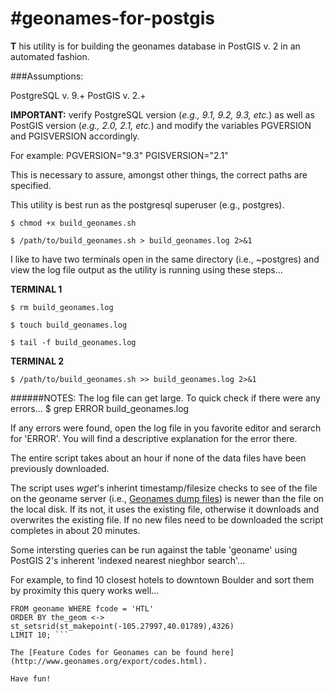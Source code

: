 #geonames-for-postgis
====================

**T** his utility is for building the geonames database in PostGIS v. 2 in an automated fashion. 

###Assumptions: 

PostgreSQL v. 9.+
PostGIS v. 2.+

**IMPORTANT:** verify PostgreSQL version (_e.g., 9.1, 9.2, 9.3, etc._) as well as PostGIS 
version (_e.g., 2.0, 2.1, etc._) and modify the variables PGVERSION and PGISVERSION
accordingly.  

For example:
PGVERSION="9.3"
PGISVERSION="2.1"

This is necessary to assure, amongst other things, the correct paths are specified.

This utility is best run as the postgresql superuser (e.g., postgres).  

<enable execute bit>

```$ chmod +x build_geonames.sh```

<execute and redirect output to logfile>

```$ /path/to/build_geonames.sh > build_geonames.log 2>&1 ```

I like to have two terminals open in the same directory (i.e., ~postgres) and view 
the log file output as the utility is running using these steps...

**TERMINAL 1**

```$ rm build_geonames.log```

```$ touch build_geonames.log```

```$ tail -f build_geonames.log```

**TERMINAL 2**

```$ /path/to/build_geonames.sh >> build_geonames.log 2>&1```

######NOTES: 
The log file can get large.  To quick check if there were any errors...
$ grep ERROR build_geonames.log

If any errors were found, open the log file in you favorite editor and serarch for 'ERROR'.
You will find a descriptive explanation for the error there.

The entire script takes about an hour if none of the data files have been previously downloaded.

The script uses _wget_'s inherint timestamp/filesize checks to see of the file on the 
geoname server (i.e., [Geonames dump files](http://download.geonames.org/export/dump/)) is newer than the 
file on the local disk.  If its not, it uses the existing file, otherwise it downloads 
and overwrites the existing file.  If no new files need to be downloaded the script completes 
in about 20 minutes.

Some intersting queries can be run against the table 'geoname' using PostGIS 2's
inherent 'indexed nearest nieghbor search'...

For example, to find 10 closest hotels to downtown Boulder and sort them by proximity
this query works well...

```SELECT name, fcode
FROM geoname WHERE fcode = 'HTL'
ORDER BY the_geom <-> st_setsrid(st_makepoint(-105.27997,40.01789),4326)
LIMIT 10; ```

The [Feature Codes for Geonames can be found here](http://www.geonames.org/export/codes.html).

Have fun!

